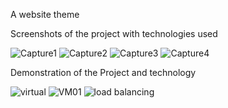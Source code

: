 
A website theme

Screenshots of the project with technologies used

![Capture1](https://user-images.githubusercontent.com/125490548/220375828-61341949-1018-44d1-a9e5-bad4c238e7ae.JPG)
![Capture2](https://user-images.githubusercontent.com/125490548/220375880-bc8e1c69-2ec3-4657-be8c-f2581b237762.JPG)
![Capture3](https://user-images.githubusercontent.com/125490548/220375922-be47b116-4583-4dac-aad4-5ef4f1b58e52.JPG)
![Capture4](https://user-images.githubusercontent.com/125490548/220375948-4a255f5f-b878-4473-b1dd-50ea3ce48f9f.JPG)


Demonstration of the Project and technology

![virtual](https://user-images.githubusercontent.com/125490548/220382926-90461a9b-9a25-44a8-b1c7-489a139584a0.JPG)
![VM01](https://user-images.githubusercontent.com/125490548/220382985-70cca7af-2d52-4c1f-973a-19c5d2294777.JPG)
![load balancing](https://user-images.githubusercontent.com/125490548/220383035-2407adfd-fd38-4498-8fee-9cd4426d3b5d.JPG)


